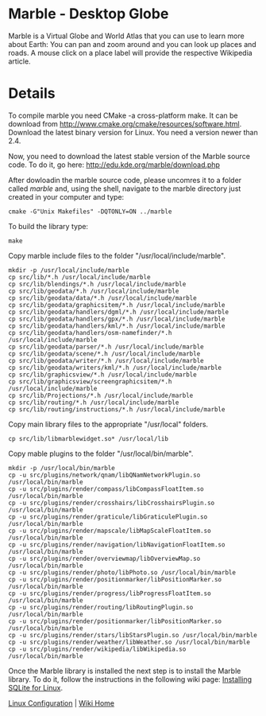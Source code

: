 # Marble - Desktop Globe #

Marble is a Virtual Globe and World Atlas that you can use to learn more about Earth: You can pan and zoom around and you can look up places and roads. A mouse click on a place label will provide the respective Wikipedia article.

# Details #
To compile marble you need CMake -a cross-platform make. It can be download from http://www.cmake.org/cmake/resources/software.html. Download the latest binary version for Linux. You need a version newer than 2.4.

Now, you need to download the latest stable version of the Marble source code. To do it, go here:
http://edu.kde.org/marble/download.php

After dowloadin the marble source code, please uncomres it to a folder called _marble_ and, using the shell, navigate to the marble directory just created in your computer and type:
```
cmake -G"Unix Makefiles" -DQTONLY=ON ../marble
```

To build the library type:
```
make
```

Copy marble include files to the folder "/usr/local/include/marble".
```
mkdir -p /usr/local/include/marble
cp src/lib/*.h /usr/local/include/marble 
cp src/lib/blendings/*.h /usr/local/include/marble 
cp src/lib/geodata/*.h /usr/local/include/marble 
cp src/lib/geodata/data/*.h /usr/local/include/marble 
cp src/lib/geodata/graphicsitem/*.h /usr/local/include/marble 
cp src/lib/geodata/handlers/dgml/*.h /usr/local/include/marble 
cp src/lib/geodata/handlers/gpx/*.h /usr/local/include/marble 
cp src/lib/geodata/handlers/kml/*.h /usr/local/include/marble 
cp src/lib/geodata/handlers/osm-namefinder/*.h /usr/local/include/marble 
cp src/lib/geodata/parser/*.h /usr/local/include/marble 
cp src/lib/geodata/scene/*.h /usr/local/include/marble
cp src/lib/geodata/writer/*.h /usr/local/include/marble  
cp src/lib/geodata/writers/kml/*.h /usr/local/include/marble 
cp src/lib/graphicsview/*.h /usr/local/include/marble
cp src/lib/graphicsview/screengraphicsitem/*.h /usr/local/include/marble  
cp src/lib/Projections/*.h /usr/local/include/marble
cp src/lib/routing/*.h /usr/local/include/marble
cp src/lib/routing/instructions/*.h /usr/local/include/marble 
```

Copy main library files to the appropriate "/usr/local" folders.
```
cp src/lib/libmarblewidget.so* /usr/local/lib
```

Copy mable plugins to the folder "/usr/local/bin/marble".
```
mkdir -p /usr/local/bin/marble 
cp -u src/plugins/network/qnam/libQNamNetworkPlugin.so /usr/local/bin/marble
cp -u src/plugins/render/compass/libCompassFloatItem.so /usr/local/bin/marble 
cp -u src/plugins/render/crosshairs/libCrosshairsPlugin.so /usr/local/bin/marble
cp -u src/plugins/render/graticule/libGraticulePlugin.so /usr/local/bin/marble
cp -u src/plugins/render/mapscale/libMapScaleFloatItem.so /usr/local/bin/marble
cp -u src/plugins/render/navigation/libNavigationFloatItem.so /usr/local/bin/marble
cp -u src/plugins/render/overviewmap/libOverviewMap.so /usr/local/bin/marble
cp -u src/plugins/render/photo/libPhoto.so /usr/local/bin/marble
cp -u src/plugins/render/positionmarker/libPositionMarker.so /usr/local/bin/marble
cp -u src/plugins/render/progress/libProgressFloatItem.so /usr/local/bin/marble
cp -u src/plugins/render/routing/libRoutingPlugin.so /usr/local/bin/marble
cp -u src/plugins/render/positionmarker/libPositionMarker.so /usr/local/bin/marble
cp -u src/plugins/render/stars/libStarsPlugin.so /usr/local/bin/marble
cp -u src/plugins/render/weather/libWeather.so /usr/local/bin/marble 
cp -u src/plugins/render/wikipedia/libWikipedia.so /usr/local/bin/marble
```

Once the Marble library is installed the next step is to install the Marble library. To do it, follow the instructions in the following wiki page: [Installing SQLite for Linux](InstallingSQLiteForLinux.md).

[Linux Configuration](InstallingForLinux.md) | [Wiki Home](http://code.google.com/p/tonatiuh/w/list)